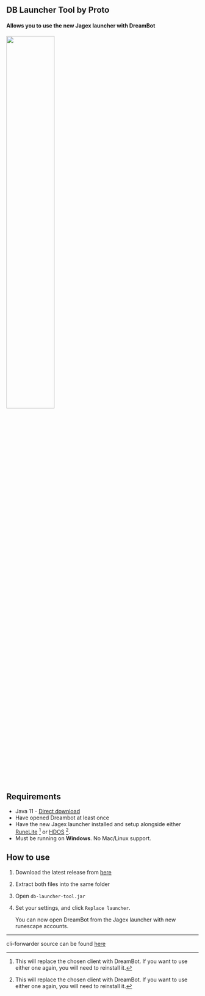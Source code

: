 ## DB Launcher Tool by Proto


#### Allows you to use the new Jagex launcher with DreamBot

<img src="https://github.com/Protoprize/db-launcher-tool/assets/64224090/dc91ebe5-2dec-464d-958d-3d114f948f70" width=50% height=50%>

## Requirements
- Java 11 - [Direct download](https://github.com/adoptium/temurin11-binaries/releases/download/jdk-11.0.20.1%2B1/OpenJDK11U-jre_x64_windows_hotspot_11.0.20.1_1.msi)
- Have opened Dreambot at least once
- Have the new Jagex launcher installed and setup alongside either [RuneLite](https://runelite.net/) [^1] or [HDOS](https://hdos.dev/) [^1].
- Must be running on **Windows**. No Mac/Linux support.
[^1]: This will replace the chosen client with DreamBot. If you want to use either one again, you will need to reinstall it.



## How to use
1. Download the latest release from [here](https://github.com/Protoprize/db-launcher-tool/releases/tag/1.0)
2. Extract both files into the same folder
3. Open `db-launcher-tool.jar`
4. Set your settings, and click `Replace launcher`. 

   You can now open DreamBot from the Jagex launcher with new runescape accounts.



---


cli-forwarder source can be found [here](https://github.com/Protoprize/db-cli-forwarder)
